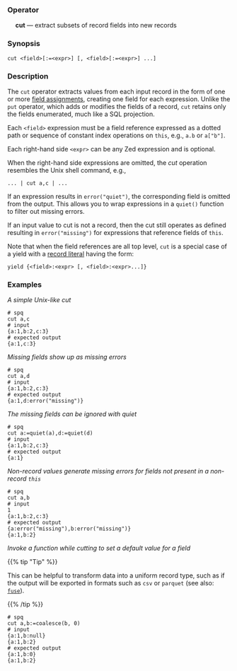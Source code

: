 ### Operator

&emsp; **cut** &mdash; extract subsets of record fields into new records

### Synopsis

```
cut <field>[:=<expr>] [, <field>[:=<expr>] ...]
```
### Description

The `cut` operator extracts values from each input record in the
form of one or more [field assignments](../pipeline-model.md#field-assignments),
creating one field for each expression.  Unlike the `put` operator,
which adds or modifies the fields of a record, `cut` retains only the
fields enumerated, much like a SQL projection.

Each `<field>` expression must be a field reference expressed as a dotted path or sequence of
constant index operations on `this`, e.g., `a.b` or `a["b"]`.

Each right-hand side `<expr>` can be any Zed expression and is optional.

When the right-hand side expressions are omitted,
the _cut_ operation resembles the Unix shell command, e.g.,
```
... | cut a,c | ...
```
If an expression results in `error("quiet")`, the corresponding field is omitted
from the output.  This allows you to wrap expressions in a `quiet()` function
to filter out missing errors.

If an input value to cut is not a record, then the cut still operates as defined
resulting in `error("missing")` for expressions that reference fields of `this`.

Note that when the field references are all top level,
`cut` is a special case of a yield with a
[record literal](../expressions.md#record-expressions) having the form:
```
yield {<field>:<expr> [, <field>:<expr>...]}
```

### Examples

_A simple Unix-like cut_
```mdtest-spq
# spq
cut a,c
# input
{a:1,b:2,c:3}
# expected output
{a:1,c:3}
```

_Missing fields show up as missing errors_
```mdtest-spq
# spq
cut a,d
# input
{a:1,b:2,c:3}
# expected output
{a:1,d:error("missing")}
```

_The missing fields can be ignored with quiet_
```mdtest-spq
# spq
cut a:=quiet(a),d:=quiet(d)
# input
{a:1,b:2,c:3}
# expected output
{a:1}
```

_Non-record values generate missing errors for fields not present in a non-record `this`_
```mdtest-spq {data-layout="stacked"}
# spq
cut a,b
# input
1
{a:1,b:2,c:3}
# expected output
{a:error("missing"),b:error("missing")}
{a:1,b:2}
```

_Invoke a function while cutting to set a default value for a field_

{{% tip "Tip" %}}

This can be helpful to transform data into a uniform record type, such as if
the output will be exported in formats such as `csv` or `parquet` (see also:
[`fuse`](fuse.md)).

{{% /tip %}}

```mdtest-spq
# spq
cut a,b:=coalesce(b, 0)
# input
{a:1,b:null}
{a:1,b:2}
# expected output
{a:1,b:0}
{a:1,b:2}
```
